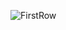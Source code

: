 ![FirstRow](github.com/cse110-sp24-group8/cse110-sp24-group8/assets/86510539/0aeda3c9-8d35-47c3-b565-10f6bd603316)
